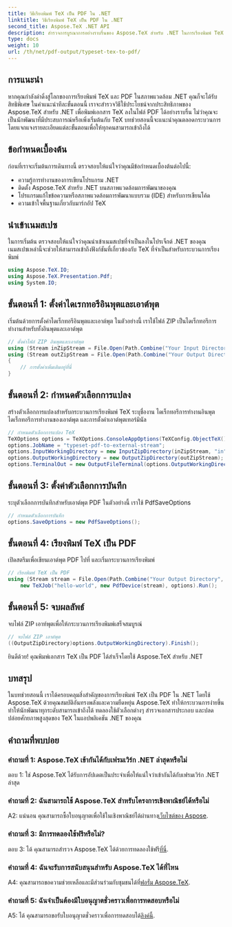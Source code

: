 ```yaml
---
title: วิธีเรียงพิมพ์ TeX เป็น PDF ใน .NET
linktitle: วิธีเรียงพิมพ์ TeX เป็น PDF ใน .NET
second_title: Aspose.TeX .NET API
description: สำรวจการบูรณาการอย่างราบรื่นของ Aspose.TeX สำหรับ .NET ในการเรียงพิมพ์ TeX เป็น PDF เจาะลึกบทช่วยสอนที่ครอบคลุมนี้และยกระดับทักษะการพัฒนา .NET ของคุณ
type: docs
weight: 10
url: /th/net/pdf-output/typeset-tex-to-pdf/
---
```

## การแนะนำ

หากคุณกำลังดำดิ่งสู่โลกของการเรียงพิมพ์ TeX และ PDF ในสภาพแวดล้อม .NET คุณก็จะได้รับสิทธิพิเศษ ในคำแนะนำทีละขั้นตอนนี้ เราจะสำรวจวิธีใช้ประโยชน์จากประสิทธิภาพของ Aspose.TeX สำหรับ .NET เพื่อพิมพ์เอกสาร TeX ลงในไฟล์ PDF ได้อย่างราบรื่น ไม่ว่าคุณจะเป็นนักพัฒนาที่มีประสบการณ์หรือเพิ่งเริ่มต้นกับ TeX บทช่วยสอนนี้จะแนะนำคุณตลอดกระบวนการ โดยแจกแจงรายละเอียดแต่ละขั้นตอนเพื่อให้ทุกคนสามารถเข้าถึงได้

## ข้อกำหนดเบื้องต้น

ก่อนที่เราจะเริ่มต้นการเดินทางนี้ ตรวจสอบให้แน่ใจว่าคุณมีข้อกำหนดเบื้องต้นต่อไปนี้:

- ความรู้การทำงานของการเขียนโปรแกรม .NET
- ติดตั้ง Aspose.TeX สำหรับ .NET บนสภาพแวดล้อมการพัฒนาของคุณ
- โปรแกรมแก้ไขข้อความหรือสภาพแวดล้อมการพัฒนาแบบรวม (IDE) สำหรับการเขียนโค้ด
- ความเข้าใจพื้นฐานเกี่ยวกับมาร์กอัป TeX

## นำเข้าเนมสเปซ

ในการเริ่มต้น ตรวจสอบให้แน่ใจว่าคุณนำเข้าเนมสเปซที่จำเป็นลงในโปรเจ็กต์ .NET ของคุณ เนมสเปซเหล่านี้จะช่วยให้สามารถเข้าถึงฟังก์ชันที่เกี่ยวข้องกับ TeX ที่จำเป็นสำหรับกระบวนการเรียงพิมพ์

```csharp
using Aspose.TeX.IO;
using Aspose.TeX.Presentation.Pdf;
using System.IO;
```

## ขั้นตอนที่ 1: ตั้งค่าไดเรกทอรีอินพุตและเอาต์พุต

เริ่มต้นด้วยการตั้งค่าไดเร็กทอรีอินพุตและเอาต์พุต ในตัวอย่างนี้ เราใช้ไฟล์ ZIP เป็นไดเร็กทอรีการทำงานสำหรับทั้งอินพุตและเอาต์พุต

```csharp
// ตั้งค่าไฟล์ ZIP อินพุตและเอาต์พุต
using (Stream inZipStream = File.Open(Path.Combine("Your Input Directory", "zip-in.zip"), FileMode.Open))
using (Stream outZipStream = File.Open(Path.Combine("Your Output Directory", "typeset-pdf-to-external-stream.zip"), FileMode.Create))
{
    // การตั้งค่าเพิ่มเติมอยู่ที่นี่
}
```

## ขั้นตอนที่ 2: กำหนดตัวเลือกการแปลง

สร้างตัวเลือกการแปลงสำหรับกระบวนการเรียงพิมพ์ TeX ระบุชื่องาน ไดเร็กทอรีการทำงานอินพุต ไดเร็กทอรีการทำงานของเอาต์พุต และการตั้งค่าเอาต์พุตเทอร์มินัล

```csharp
// กำหนดตัวเลือกการแปลง TeX
TeXOptions options = TeXOptions.ConsoleAppOptions(TeXConfig.ObjectTeX());
options.JobName = "typeset-pdf-to-external-stream";
options.InputWorkingDirectory = new InputZipDirectory(inZipStream, "in");
options.OutputWorkingDirectory = new OutputZipDirectory(outZipStream);
options.TerminalOut = new OutputFileTerminal(options.OutputWorkingDirectory);
```

## ขั้นตอนที่ 3: ตั้งค่าตัวเลือกการบันทึก

ระบุตัวเลือกการบันทึกสำหรับเอาต์พุต PDF ในตัวอย่างนี้ เราใช้ PdfSaveOptions

```csharp
// กำหนดตัวเลือกการบันทึก
options.SaveOptions = new PdfSaveOptions();
```

## ขั้นตอนที่ 4: เรียงพิมพ์ TeX เป็น PDF

เปิดสตรีมเพื่อเขียนเอาต์พุต PDF ไปที่ และเริ่มกระบวนการเรียงพิมพ์

```csharp
// เรียงพิมพ์ TeX เป็น PDF
using (Stream stream = File.Open(Path.Combine("Your Output Directory", "file-name.pdf"), FileMode.Create))
    new TeXJob("hello-world", new PdfDevice(stream), options).Run();
```

## ขั้นตอนที่ 5: จบผลลัพธ์

จบไฟล์ ZIP เอาท์พุตเพื่อให้กระบวนการเรียงพิมพ์เสร็จสมบูรณ์

```csharp
// จบไฟล์ ZIP เอาต์พุต
((OutputZipDirectory)options.OutputWorkingDirectory).Finish();
```

ยินดีด้วย! คุณพิมพ์เอกสาร TeX เป็น PDF ได้สำเร็จโดยใช้ Aspose.TeX สำหรับ .NET

## บทสรุป

ในบทช่วยสอนนี้ เราได้ครอบคลุมสิ่งสำคัญของการเรียงพิมพ์ TeX เป็น PDF ใน .NET โดยใช้ Aspose.TeX ด้วยคุณสมบัติอันทรงพลังและความยืดหยุ่น Aspose.TeX ทำให้กระบวนการง่ายขึ้น ทำให้นักพัฒนาทุกระดับสามารถเข้าถึงได้ ทดลองใช้ตัวเลือกต่างๆ สำรวจเอกสารประกอบ และปลดปล่อยศักยภาพสูงสุดของ TeX ในแอปพลิเคชัน .NET ของคุณ

## คำถามที่พบบ่อย

### คำถามที่ 1: Aspose.TeX เข้ากันได้กับเฟรมเวิร์ก .NET ล่าสุดหรือไม่

ตอบ 1: ใช่ Aspose.TeX ได้รับการอัปเดตเป็นประจำเพื่อให้แน่ใจว่าเข้ากันได้กับเฟรมเวิร์ก .NET ล่าสุด

### คำถามที่ 2: ฉันสามารถใช้ Aspose.TeX สำหรับโครงการเชิงพาณิชย์ได้หรือไม่

 A2: แน่นอน คุณสามารถซื้อใบอนุญาตเพื่อใช้ในเชิงพาณิชย์ได้ผ่านทาง[เว็บไซต์ของ Aspose](https://purchase.aspose.com/buy).

### คำถามที่ 3: มีการทดลองใช้ฟรีหรือไม่?

 ตอบ 3: ได้ คุณสามารถสำรวจ Aspose.TeX ได้ด้วยการทดลองใช้ฟรี[ที่นี่](https://releases.aspose.com/).

### คำถามที่ 4: ฉันจะรับการสนับสนุนสำหรับ Aspose.TeX ได้ที่ไหน

 A4: คุณสามารถขอความช่วยเหลือและมีส่วนร่วมกับชุมชนได้ที่[ฟอรั่ม Aspose.TeX](https://forum.aspose.com/c/tex/47).

### คำถามที่ 5: ฉันจำเป็นต้องมีใบอนุญาตชั่วคราวเพื่อการทดสอบหรือไม่

 A5: ได้ คุณสามารถขอรับใบอนุญาตชั่วคราวเพื่อการทดสอบได้[ลิงค์นี้](https://purchase.aspose.com/temporary-license/).